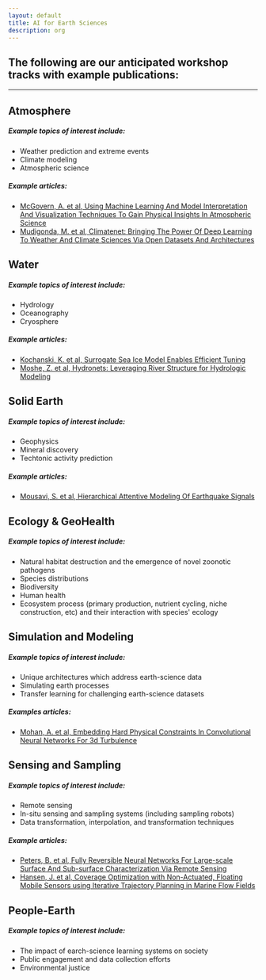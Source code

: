 ```yaml
---
layout: default
title: AI for Earth Sciences
description: org
---  
```


## The following are our anticipated workshop tracks with example publications: 

---  

## Atmosphere  

##### Example topics of interest include:  
* Weather prediction and extreme events 
* Climate modeling  
* Atmospheric science

##### Example articles:  
* [McGovern, A. et al, Using Machine Learning And Model Interpretation And Visualization Techniques To Gain Physical Insights In Atmospheric Science](https://ai4earthscience.github.io/iclr-2020-workshop/papers/ai4earth16.pdf)  
* [Mudigonda, M. et al, Climatenet: Bringing The Power Of Deep Learning To Weather And Climate Sciences Via Open Datasets And Architectures](https://ai4earthscience.github.io/iclr-2020-workshop/papers/ai4earth21.pdf)  

## Water   

##### Example topics of interest include:  
* Hydrology  
* Oceanography  
* Cryosphere  

##### Example articles:  
* [Kochanski, K. et al, Surrogate Sea Ice Model Enables Efficient Tuning](https://ai4earthscience.github.io/iclr-2020-workshop/papers/ai4earth26.pdf)   
* [Moshe, Z. et al, Hydronets: Leveraging River Structure for Hydrologic Modeling](https://ai4earthscience.github.io/iclr-2020-workshop/papers/ai4earth04.pdf)  

## Solid Earth   

##### Example topics of interest include:  
* Geophysics  
* Mineral discovery  
* Techtonic activity prediction  

##### Example articles:  
* [Mousavi, S. et al, Hierarchical Attentive Modeling Of Earthquake Signals](https://www.researchgate.net/publication/343542274_HIERARCHICAL_ATTENTIVE_MODELING_OF_EARTH-_QUAKE_SIGNALS)

## Ecology & GeoHealth  

##### Example topics of interest include:  
* Natural habitat destruction and the emergence of novel zoonotic pathogens  
* Species distributions  
* Biodiversity  
* Human health  
* Ecosystem process (primary production, nutrient cycling, niche construction, etc) and their interaction with species' ecology  

## Simulation and Modeling  

##### Example topics of interest include:  
* Unique architectures which address earth-science data  
* Simulating earth processes  
* Transfer learning for challenging earth-science datasets  

##### Examples articles:  
* [Mohan, A. et al, Embedding Hard Physical Constraints In Convolutional Neural Networks For 3d Turbulence](https://ai4earthscience.github.io/iclr-2020-workshop/papers/ai4earth14.pdf)  

## Sensing and Sampling    

##### Example topics of interest include:  
* Remote sensing  
* In-situ sensing and sampling systems (including sampling robots)   
* Data transformation, interpolation, and transformation techniques  

##### Example articles:  
* [Peters, B. et al, Fully Reversible Neural Networks For Large-scale Surface And Sub-surface Characterization Via Remote Sensing](https://ai4earthscience.github.io/iclr-2020-workshop/papers/ai4earth24.pdf)   
* [Hansen, J. et al, Coverage Optimization with Non-Actuated, Floating Mobile Sensors
using Iterative Trajectory Planning in Marine Flow Fields](https://www.cim.mcgill.ca/~mrl/pubs/jhansen/IROS2018.pdf)

## People-Earth    

##### Example topics of interest include:  
* The impact of earch-science learning systems on society    
* Public engagement and data collection efforts  
* Environmental justice  
